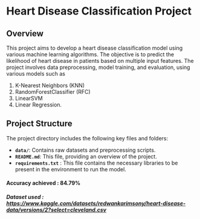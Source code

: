# Heart Disease Classification Project

## Overview

This project aims to develop a heart disease classification model using various machine learning algorithms. The objective is to predict the likelihood of heart disease in patients based on multiple input features. The project involves data preprocessing, model training, and evaluation, using various models such as 
1. K-Nearest Neighbors (KNN)
2. RandomForestClassifier (RFC)
3. LinearSVM
4. Linear Regression.

## Project Structure

The project directory includes the following key files and folders:

- **`data/`**: Contains raw datasets and preprocessing scripts.
- **`README.md`**: This file, providing an overview of the project.
- **`requirements.txt`** : This file contains the necessary libraries to be present in the environment to run the model.

#### **Accuracy achieved : 84.79%**


##### **Dataset used : https://www.kaggle.com/datasets/redwankarimsony/heart-disease-data/versions/2?select=cleveland.csv**
